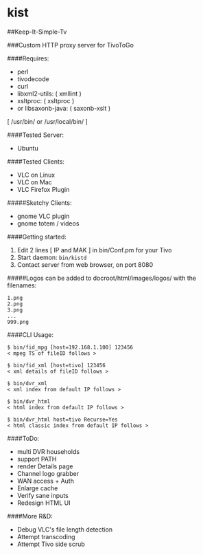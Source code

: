 # kist
##Keep-It-Simple-Tv

###Custom HTTP proxy server for TivoToGo

####Requires:

* perl
* tivodecode
* curl
* libxml2-utils: ( xmllint )
* xsltproc: ( xsltproc )
* or
libsaxonb-java: ( saxonb-xslt )

[ /usr/bin/ or /usr/local/bin/ ]

####Tested Server:

*  Ubuntu

####Tested Clients:

* VLC on Linux  
* VLC on Mac
* VLC Firefox Plugin

#####Sketchy Clients:

* gnome VLC plugin
* gnome totem / videos

####Getting started:

1. Edit 2 lines [ IP and MAK ] in bin/Conf.pm for your Tivo
2. Start daemon: `bin/kistd`
3. Contact server from web browser, on port 8080

#####Logos can be added to docroot/html/images/logos/ with the filenames:

    1.png
    2.png
    3.png
    ...
    999.png
    
####CLI Usage:

    $ bin/fid_mpg [host=192.168.1.100] 123456
    < mpeg TS of fileID follows >

    $ bin/fid_xml [host=tivo] 123456
    < xml details of fileID follows >

    $ bin/dvr_xml 
    < xml index from default IP follows >

    $ bin/dvr_html
    < html index from default IP follows >
    
    $ bin/dvr_html host=tivo Recurse=Yes
    < html classic index from default IP follows >
 
####ToDo:

* multi DVR households
* support PATH
* render Details page
* Channel logo grabber
* WAN access + Auth
* Enlarge cache
* Verify sane inputs
* Redesign HTML UI

####More R&D:

* Debug VLC's file length detection
* Attempt transcoding
* Attempt Tivo side scrub
